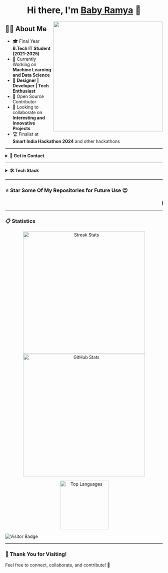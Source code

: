 <h1 align="center"> Hi there, I'm <a href="https://drive.google.com/file/d/1Mnl5w3zW26u-aOA7gPF2ZI3b7c4skEq6/view?usp=drive_link">Baby Ramya</a> 👋</h1>

<img src="https://raw.githubusercontent.com/sanjay-kv/sanjay-kv/main/Assets/illustration.png" min-width="300px" max-width="300px" width="350px" align="right">

## 👩‍💻 About Me  
- 🎓 Final Year **B.Tech IT Student (2021-2025)**  
- 🌱 Currently Working on **Machine Learning and Data Science**  
- 🎯 **Designer | Developer | Tech Enthusiast**  
- 💖 Open Source Contributor  
- 👯 Looking to collaborate on **Interesting and Innovative Projects**  
- 🏆 Finalist at **Smart India Hackathon 2024** and other hackathons  

---

<details>  
<summary><b>📧 Get in Contact</b></summary><br>

[![E-Mail](https://img.shields.io/badge/Gmail-D14836?style=for-the-badge&logo=gmail&logoColor=white)](mailto:yalagandulababyramya@gmail.com)  
[![Instagram](https://img.shields.io/badge/Instagram-%23E4405F.svg?style=for-the-badge&logo=Instagram&logoColor=white)](https://www.instagram.com/maahi.07_18/)  
[![Twitter](https://img.shields.io/badge/X.com%20(Twitter)%20-black.svg?style=for-the-badge&logo=X&colorB=555)](https://x.com/YBabyRamya0905)  
[![LinkedIn](https://img.shields.io/badge/LinkedIn-0077B5?style=for-the-badge&logo=linkedin&logoColor=white)](https://www.linkedin.com/in/ramya1264)  
[![HackerRank](https://img.shields.io/badge/-Hackerrank-2EC866?style=for-the-badge&logo=HackerRank&logoColor=white)](https://www.hackerrank.com/profile/21KN1A1264)  
[![LeetCode](https://img.shields.io/badge/-LeetCode-FFA116?style=for-the-badge&logo=LeetCode&logoColor=white)](https://leetcode.com/u/yalagandulababyramya/)  
[![GitHub](https://img.shields.io/badge/GitHub-100000?style=for-the-badge&logo=github&logoColor=white)](https://github.com/YBABYRAMYA)  

</details>  

---

<details>  
<summary><b>🛠 Tech Stack</b></summary><br>

### **Languages:**  
[![C](https://img.shields.io/badge/C-00599C?style=for-the-badge&logo=c&logoColor=white)](https://github.com/YBABYRAMYA)  
[![C++](https://img.shields.io/badge/C++-white?style=for-the-badge&logo=c%2B%2B)](https://en.cppreference.com/)  
[![Java](https://img.shields.io/badge/Java-ED8B00?style=for-the-badge&logo=java&logoColor=white)](https://github.com/YBABYRAMYA)  
[![Python](https://img.shields.io/badge/Python-FFD43B?style=for-the-badge&logo=python&logoColor=blue)](https://github.com/YBABYRAMYA)  
[![JavaScript](https://img.shields.io/badge/JavaScript-323330?style=for-the-badge&logo=javascript&logoColor=F7DF1E)](https://github.com/YBABYRAMYA)  

### **Front-End Development:**  
[![HTML](https://img.shields.io/badge/HTML-E34F26?style=for-the-badge&logo=html5&logoColor=white)](https://github.com/YBABYRAMYA)  
[![CSS](https://img.shields.io/badge/CSS-1572B6?style=for-the-badge&logo=css3&logoColor=white)](https://github.com/YBABYRAMYA)  
[![Bootstrap](https://img.shields.io/badge/Bootstrap-563D7C?style=for-the-badge&logo=bootstrap&logoColor=white)](https://github.com/YBABYRAMYA)  
[![React](https://img.shields.io/badge/React-20232A?style=for-the-badge&logo=react&logoColor=61DAFB)](https://github.com/YBABYRAMYA)  

### **Back-End Development:**  
[![NodeJS](https://img.shields.io/badge/Node.js-339933?style=for-the-badge&logo=nodedotjs&logoColor=white)](https://github.com/YBABYRAMYA)  
[![ExpressJS](https://img.shields.io/badge/Express.js-000000?style=for-the-badge&logo=express&logoColor=white)](https://github.com/YBABYRAMYA)  
[![MongoDB](https://img.shields.io/badge/MongoDB-4EA94B?style=for-the-badge&logo=mongodb&logoColor=white)](https://github.com/YBABYRAMYA)  

</details>  

---

### ⭐ Star Some Of My Repositories for Future Use 😉  
<div align="center">  
  <marquee behavior="scroll" direction="left" scrollamount="5">  
    <b>
      <a href="https://github.com/YBABYRAMYA/IBM_AICTE" target="_blank">IBM AICTE Project</a> •  
      <a href="https://github.com/YBABYRAMYA/Election-Ad-Spending" target="_blank">Election Ad Spending Analytics</a> •  
      <a href="https://github.com/YBABYRAMYA/Personal-Financial-Intelligent-Tracker" target="_blank">Personal Financial Intelligent Tracker</a> •  
      <a href="https://github.com/YBABYRAMYA/Live-Sketches-OpenCV" target="_blank">Live Sketches with OpenCV</a> •  
      <a href="https://github.com/YBABYRAMYA/Car-Price-Prediction" target="_blank">Car Price Prediction Model</a>  
    </b>  
  </marquee>  
</div>  

---

### 📋 Statistics  
<div align="center">  
  <img width="390" src="https://streak-stats.demolab.com/?user=YBABYRAMYA&count_private=true&theme=react&border_radius=10" alt="Streak Stats" />  
  <img width="390" src="https://github-readme-stats.vercel.app/api?username=YBABYRAMYA&show_icons=true&theme=react&rank_icon=github&border_radius=10" alt="GitHub Stats" />  
</div>  

<p align="center">  
  <img height="155em" src="https://github-readme-stats.vercel.app/api/top-langs/?username=YBABYRAMYA&layout=compact&theme=react" alt="Top Languages" />  
</p>  

![Visitor Badge](https://api.visitorbadge.io/api/VisitorHit?user=YBABYRAMYA&repo=github-visitors-badge&countColor=%237B1E7A)  

---

### 🌟 Thank You for Visiting!  
Feel free to connect, collaborate, and contribute! 🚀  
